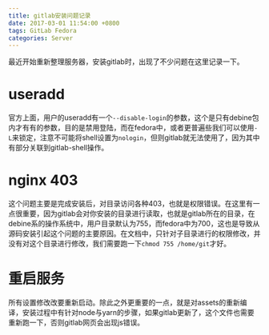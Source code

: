 ```yaml
---
title: gitlab安装问题记录
date: 2017-03-01 11:54:00 +0800
tags: GitLab Fedora
categories: Server
---
```


最近开始重新整理服务器，安装gitlab时，出现了不少问题在这里记录一下。

# useradd
官方上面，用户的useradd有一个`--disable-login`的参数，这个是只有debine包内才有有的参数，目的是禁用登陆，而在fedora中，或者更普遍些我们可以使用`-L`来锁定，注意不可能将shell设置为`nologin`，但则gitlab就无法使用了，因为其中有部分关联到gitlab-shell操作。

# nginx 403
这个问题主要是完成安装后，对目录访问各种403，也就是权限错误。在这里有一点很重要，因为gitlab会对你安装的目录进行读取，也就是gitlab所在的目录，在debine系的操作系统中，用户目录默认为755，而fedora中为700，这也是导致从源码安装引起这个问题的主要原因。在文档中，只针对子目录进行的权限修改，并没有对这个目录进行修改，我们需要跑一下`chmod 755 /home/git`才好。

# 重启服务
所有设置修改改要重新启动。除此之外更重要的一点，就是对assets的重新编译，安装过程中有针对node与yarn的步骤，如果gitlab更新了，这个文件也需要重新跑一下，否则gitlab网页会出现js错误。
